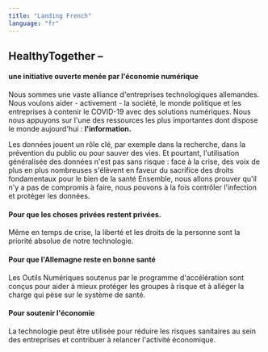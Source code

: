 ```yaml
---
title: "Landing French"
language: "fr"
---
```


## HealthyTogether –

#### une initiative ouverte menée par l'économie numérique
Nous sommes une vaste alliance d'entreprises technologiques allemandes. Nous voulons aider - activement - la société, le monde politique et les entreprises à contenir le COVID-19 avec des solutions numériques. Nous nous appuyons sur l'une des ressources les plus importantes dont dispose le monde aujourd'hui : **l'information.**

Les données jouent un rôle clé, par exemple dans la recherche, dans la prévention du public ou pour sauver des vies. Et pourtant, l'utilisation généralisée des données n'est pas sans risque : face à la crise, des voix de plus en plus nombreuses s'élèvent en faveur du sacrifice des droits fondamentaux pour le bien de la santé
Ensemble, nous allons prouver qu'il n'y a pas de compromis à faire, nous pouvons à la fois contrôler l'infection et protéger les données.

#### Pour que les choses privées restent privées.

Même en temps de crise, la liberté et les droits de la personne sont la priorité absolue de notre technologie.

#### Pour que l'Allemagne reste en bonne santé

Les Outils Numériques soutenus par le programme d'accélération sont conçus pour aider à mieux protéger les groupes à risque et à alléger la charge qui pèse sur le système de santé.

#### Pour soutenir l'économie

La technologie peut être utilisée pour réduire les risques sanitaires au sein des entreprises et contribuer à relancer l'activité économique.
